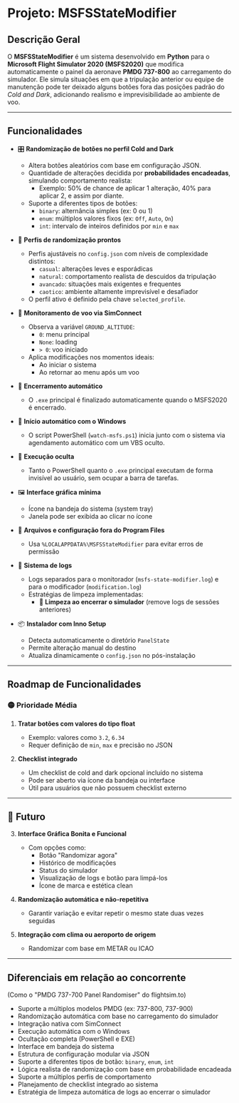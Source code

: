 # Projeto: MSFSStateModifier

## Descrição Geral

O **MSFSStateModifier** é um sistema desenvolvido em **Python** para o **Microsoft Flight Simulator 2020 (MSFS2020)** que modifica automaticamente o painel da aeronave **PMDG 737-800** ao carregamento do simulador. Ele simula situações em que a tripulação anterior ou equipe de manutenção pode ter deixado alguns botões fora das posições padrão do *Cold and Dark*, adicionando realismo e imprevisibilidade ao ambiente de voo.

---

## Funcionalidades

- 🎛️ **Randomização de botões no perfil Cold and Dark**
  - Altera botões aleatórios com base em configuração JSON.
  - Quantidade de alterações decidida por **probabilidades encadeadas**, simulando comportamento realista:
    - Exemplo: 50% de chance de aplicar 1 alteração, 40% para aplicar 2, e assim por diante.
  - Suporte a diferentes tipos de botões:
    - `binary`: alternância simples (ex: 0 ou 1)
    - `enum`: múltiplos valores fixos (ex: `Off`, `Auto`, `On`)
    - `int`: intervalo de inteiros definidos por `min` e `max`

- 🧩 **Perfis de randomização prontos**
  - Perfis ajustáveis no `config.json` com níveis de complexidade distintos:
    - `casual`: alterações leves e esporádicas
    - `natural`: comportamento realista de descuidos da tripulação
    - `avancado`: situações mais exigentes e frequentes
    - `caotico`: ambiente altamente imprevisível e desafiador
  - O perfil ativo é definido pela chave `selected_profile`.

- 🛫 **Monitoramento de voo via SimConnect**
  - Observa a variável `GROUND_ALTITUDE`:
    - `0`: menu principal
    - `None`: loading
    - `> 0`: voo iniciado
  - Aplica modificações nos momentos ideais:
    - Ao iniciar o sistema
    - Ao retornar ao menu após um voo

- 🔄 **Encerramento automático**
  - O `.exe` principal é finalizado automaticamente quando o MSFS2020 é encerrado.

- 🚀 **Início automático com o Windows**
  - O script PowerShell (`watch-msfs.ps1`) inicia junto com o sistema via agendamento automático com um VBS oculto.

- 👻 **Execução oculta**
  - Tanto o PowerShell quanto o `.exe` principal executam de forma invisível ao usuário, sem ocupar a barra de tarefas.

- 🖼️ **Interface gráfica mínima**
  - Ícone na bandeja do sistema (system tray)
  - Janela pode ser exibida ao clicar no ícone

- 📁 **Arquivos e configuração fora do Program Files**
  - Usa `%LOCALAPPDATA%\MSFSStateModifier` para evitar erros de permissão

- 📝 **Sistema de logs**
  - Logs separados para o monitorador (`msfs-state-modifier.log`) e para o modificador (`modification.log`)
  - Estratégias de limpeza implementadas:
    - 🧹 **Limpeza ao encerrar o simulador** (remove logs de sessões anteriores)

- 📦 **Instalador com Inno Setup**
  - Detecta automaticamente o diretório `PanelState`
  - Permite alteração manual do destino
  - Atualiza dinamicamente o `config.json` no pós-instalação

---

## Roadmap de Funcionalidades

### 🟡 Prioridade Média

1. **Tratar botões com valores do tipo float**
   - Exemplo: valores como `3.2`, `6.34`
   - Requer definição de `min`, `max` e precisão no JSON

2. **Checklist integrado**
   - Um checklist de cold and dark opcional incluído no sistema
   - Pode ser aberto via ícone da bandeja ou interface
   - Útil para usuários que não possuem checklist externo

---

## 🔵 Futuro

3. **Interface Gráfica Bonita e Funcional**
   - Com opções como:
     - Botão "Randomizar agora"
     - Histórico de modificações
     - Status do simulador
     - Visualização de logs e botão para limpá-los
     - Ícone de marca e estética clean

4. **Randomização automática e não-repetitiva**
   - Garantir variação e evitar repetir o mesmo state duas vezes seguidas

5. **Integração com clima ou aeroporto de origem**
   - Randomizar com base em METAR ou ICAO

---

## Diferenciais em relação ao concorrente
(Como o "PMDG 737-700 Panel Randomiser" do flightsim.to)

- Suporte a múltiplos modelos PMDG (ex: 737-800, 737-900)
- Randomização automática com base no carregamento do simulador
- Integração nativa com SimConnect
- Execução automática com o Windows
- Ocultação completa (PowerShell e EXE)
- Interface em bandeja do sistema
- Estrutura de configuração modular via JSON
- Suporte a diferentes tipos de botão: `binary`, `enum`, `int`
- Lógica realista de randomização com base em probabilidade encadeada
- Suporte a múltiplos perfis de comportamento
- Planejamento de checklist integrado ao sistema
- Estratégia de limpeza automática de logs ao encerrar o simulador
